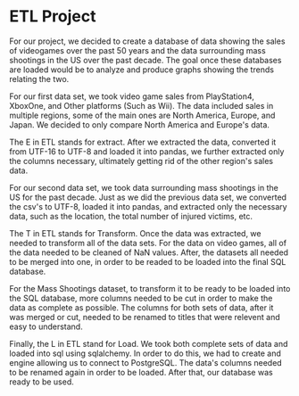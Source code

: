 # ETL Project

For our project, we decided to create a database of data showing the sales of videogames over the past 50 years and the data surrounding mass shootings in the US over the past decade. The goal once these databases are loaded would be to analyze and produce graphs showing the trends relating the two.

For our first data set, we took video game sales from PlayStation4, XboxOne, and Other platforms (Such as Wii). The data included sales in multiple regions, some of the main ones are North America, Europe, and Japan. We decided to only compare North America and Europe's data.

The E in ETL stands for extract. After we extracted the data, converted it from UTF-16 to UTF-8 and loaded it into pandas, we further extracted only the columns necessary, ultimately getting rid of the other region's sales data.

For our second data set, we took data surrounding mass shootings in the US for the past decade. Just as we did the previous data set, we converted the csv's to UTF-8, loaded it into pandas, and extracted only the necessary data, such as the location, the total number of injured victims, etc.

The T in ETL stands for Transform. Once the data was extracted, we needed to transform all of the data sets. For the data on video games, all of the data needed to be cleaned of NaN values. After, the datasets all needed to be merged into one, in order to be readed to be loaded into the final SQL database.

For the Mass Shootings dataset, to transform it to be ready to be loaded into the SQL database, more columns needed to be cut in order to make the data as complete as possible. The columns for both sets of data, after it was merged or cut, needed to be renamed to titles that were relevent and easy to understand.

Finally, the L in ETL stand for Load. We took both complete sets of data and loaded into sql using sqlalchemy. In order to do this, we had to create and engine allowing us to connect to PostgreSQL. The data's columns needed to be renamed again in order to be loaded. After that, our database was ready to be used.
